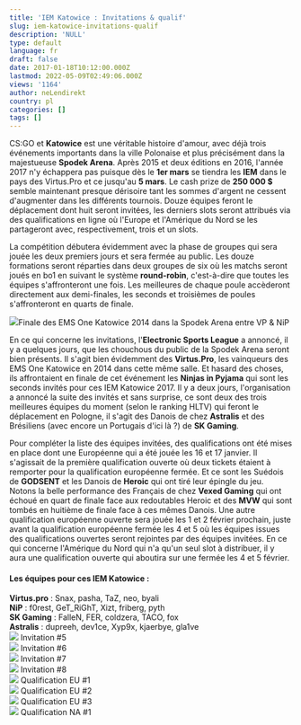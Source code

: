 ```yaml
---
title: 'IEM Katowice : Invitations & qualif'
slug: iem-katowice-invitations-qualif
description: 'NULL'
type: default
language: fr
draft: false
date: 2017-01-18T10:12:00.000Z
lastmod: 2022-05-09T02:49:06.000Z
views: '1164'
author: neLendirekt
country: pl
categories: []
tags: []
---
```

CS:GO et **Katowice** est une véritable histoire d'amour, avec déjà trois événements importants dans la ville Polonaise et plus précisément dans la majestueuse **Spodek Arena**. Après 2015 et deux éditions en 2016, l'année 2017 n'y échappera pas puisque dès le **1er mars** se tiendra les **IEM** dans le pays des Virtus.Pro et ce jusqu'au **5 mars**. Le cash prize de **250 000 $** semble maintenant presque dérisoire tant les sommes d'argent ne cessent d'augmenter dans les différents tournois. Douze équipes feront le déplacement dont huit seront invitées, les derniers slots seront attribués via des qualifications en ligne où l'Europe et l'Amérique du Nord se les partageront avec, respectivement, trois et un slots.

La compétition débutera évidemment avec la phase de groupes qui sera jouée les deux premiers jours et sera fermée au public. Les douze formations seront réparties dans deux groupes de six où les matchs seront joués en bo1 en suivant le système **round-robin**, c'est-à-dire que toutes les équipes s'affronteront une fois. Les meilleures de chaque poule accèderont directement aux demi-finales, les seconds et troisièmes de poules s'affronteront en quarts de finale.

![](/storage/images/587f2e1e83ce1_finale-vp-vs-nip-katowicejpeg.jpeg)Finale des EMS One Katowice 2014 dans la Spodek Arena entre VP & NiP

En ce qui concerne les invitations, l'**Electronic Sports League** a annoncé, il y a quelques jours, que les chouchous du public de la Spodek Arena seront bien présents. Il s'agit bien évidemment des **Virtus.Pro**, les vainqueurs des EMS One Katowice en 2014 dans cette même salle. Et hasard des choses, ils affrontaient en finale de cet événement les **Ninjas in Pyjama** qui sont les seconds invités pour ces IEM Katowice 2017\. Il y a deux jours, l'organisation a annoncé la suite des invités et sans surprise, ce sont deux des trois meilleures équipes du moment (selon le ranking HLTV) qui feront le déplacement en Pologne, il s'agit des Danois de chez **Astralis** et des Brésiliens (avec encore un Portugais d'ici là ?) de **SK Gaming**.

Pour compléter la liste des équipes invitées, des qualifications ont été mises en place dont une Européenne qui a été jouée les 16 et 17 janvier. Il s'agissait de la première qualification ouverte où deux tickets étaient à remporter pour la qualification européenne fermée. Et ce sont les Suédois de **GODSENT** et les Danois de **Heroic** qui ont tiré leur épingle du jeu. Notons la belle performance des Français de chez **Vexed Gaming** qui ont échoué en quart de finale face aux redoutables Heroic et des **MVW** qui sont tombés en huitième de finale face à ces mêmes Danois. Une autre qualification européenne ouverte sera jouée les 1 et 2 février prochain, juste avant la qualification européenne fermée les 4 et 5 où les équipes issues des qualifications ouvertes seront rejointes par des équipes invitées. En ce qui concerne l'Amérique du Nord qui n'a qu'un seul slot à distribuer, il y aura une qualification ouverte qui aboutira sur une fermée les 4 et 5 février.

#### **Les équipes pour ces IEM Katowice :**

**Virtus.pro** : Snax, pasha, TaZ, neo, byali  
**NiP** : f0rest, GeT\_RiGhT, Xizt, friberg, pyth  
**SK Gaming** : FalleN, FER, coldzera, TACO, fox  
**Astralis** : dupreeh, dev1ce, Xyp9x, kjaerbye, gla1ve  
![](/storage/countries/flag/world_flag_580d21e9b0bf5.png) Invitation #5  
![](/storage/countries/flag/world_flag_580d21e9b0bf5.png) Invitation #6  
![](/storage/countries/flag/world_flag_580d21e9b0bf5.png) Invitation #7  
![](/storage/countries/flag/world_flag_580d21e9b0bf5.png) Invitation #8  
![](/storage/countries/flag/europe_flag_580d21b984714.gif) Qualification EU #1  
![](/storage/countries/flag/europe_flag_580d21b984714.gif) Qualification EU #2  
![](/storage/countries/flag/europe_flag_580d21b984714.gif) Qualification EU #3  
![](/storage/countries/flag/na_flag_58176583b5a4d.png) Qualification NA #1
